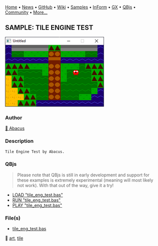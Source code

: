 [Home](https://qb64.com) • [News](../../news.md) • [GitHub](https://github.com/QB64Official/qb64) • [Wiki](https://github.com/QB64Official/qb64/wiki) • [Samples](../../samples.md) • [InForm](../../inform.md) • [GX](../../gx.md) • [QBjs](../../qbjs.md) • [Community](../../community.md) • [More...](../../more.md)

## SAMPLE: TILE ENGINE TEST

![screenshot.png](img/screenshot.png)

### Author

[🐝 Abacus](../abacus.md) 

### Description

```text
Tile Engine Test by Abacus.
```

### QBjs

> Please note that QBjs is still in early development and support for these examples is extremely experimental (meaning will most likely not work). With that out of the way, give it a try!

* [LOAD "tile_eng_test.bas"](https://v6p9d9t4.ssl.hwcdn.net/html/6029471/index.html?src=https://qb64.com/samples/tile-engine-test/src/tile_eng_test.bas)
* [RUN "tile_eng_test.bas"](https://v6p9d9t4.ssl.hwcdn.net/html/6029471/index.html?mode=auto&src=https://qb64.com/samples/tile-engine-test/src/tile_eng_test.bas)
* [PLAY "tile_eng_test.bas"](https://v6p9d9t4.ssl.hwcdn.net/html/6029471/index.html?mode=play&src=https://qb64.com/samples/tile-engine-test/src/tile_eng_test.bas)

### File(s)

* [tile_eng_test.bas](src/tile_eng_test.bas)

🔗 [art](../art.md), [tile](../tile.md)
